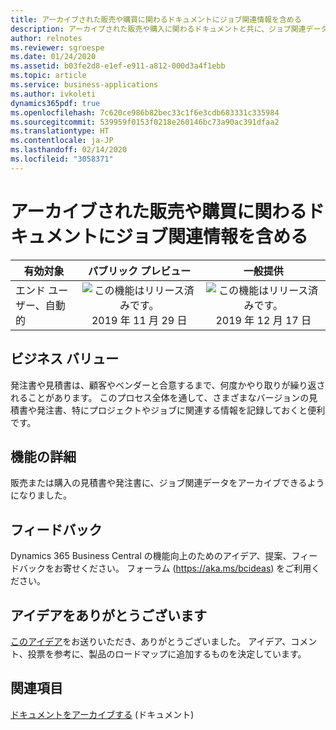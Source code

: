 ```yaml
---
title: アーカイブされた販売や購買に関わるドキュメントにジョブ関連情報を含める
description: アーカイブされた販売や購入に関わるドキュメントと共に、ジョブ関連データをアーカイブできるようになりました。
author: relnotes
ms.reviewer: sgroespe
ms.date: 01/24/2020
ms.assetid: b03fe2d8-e1ef-e911-a812-000d3a4f1ebb
ms.topic: article
ms.service: business-applications
ms.author: ivkoleti
dynamics365pdf: true
ms.openlocfilehash: 7c620ce986b82bec33c1f6e3cdb683331c335984
ms.sourcegitcommit: 539959f0153f0218e260146bc73a90ac391dfaa2
ms.translationtype: HT
ms.contentlocale: ja-JP
ms.lasthandoff: 02/14/2020
ms.locfileid: "3058371"
---
```

# <a name="include-job-information-in-archived-sales-and-purchase-documents"></a>アーカイブされた販売や購買に関わるドキュメントにジョブ関連情報を含める


| 有効対象    |  パブリック プレビュー | 一般提供 | 
| ---------- | :----------: |:----------: |
|エンド ユーザー、自動的|![この機能はリリース済みです。](/dynamics365-release-plan/media/green-checkmark.png "この機能はリリース済みです。") 2019 年 11 月 29 日| ![この機能はリリース済みです。](/dynamics365-release-plan/media/green-checkmark.png "この機能はリリース済みです。") 2019 年 12 月 17 日|


## <a name="business-value"></a>ビジネス バリュー
<!-- bv start -->
発注書や見積書は、顧客やベンダーと合意するまで、何度かやり取りが繰り返されることがあります。 このプロセス全体を通して、さまざまなバージョンの見積書や発注書、特にプロジェクトやジョブに関連する情報を記録しておくと便利です。
<!-- bv end -->



## <a name="feature-details"></a>機能の詳細
<!--feature detail start -->
販売または購入の見積書や発注書に、ジョブ関連データをアーカイブできるようになりました。
<!--feature detail end -->






## <a name="tell-us-what-you-think"></a>フィードバック
Dynamics 365 Business Central の機能向上のためのアイデア、提案、フィードバックをお寄せください。 フォーラム (https://aka.ms/bcideas) をご利用ください。



## <a name="thank-you-for-your-idea"></a>アイデアをありがとうございます
[このアイデア](https://experience.dynamics.com/ideas/idea/?ideaid=ea5b2c7e-72f8-e811-a140-0003ff68d4f1)をお送りいただき、ありがとうございました。 アイデア、コメント、投票を参考に、製品のロードマップに追加するものを決定しています。

## <a name="see-also"></a>関連項目

[ドキュメントをアーカイブする](https://docs.microsoft.com/dynamics365/business-central/across-how-to-archive-documents) (ドキュメント)
